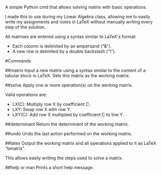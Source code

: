 A simple Python cmd that allows solving matrix with basic operations.

I made this to use during my Linear Algebra class, allowing me to easily
write my assignments and notes in LaTeX without manually writing every
step of the solution.

All matrixes are entered using a syntax similar to LaTeX's format:
* Each column is delimited by an ampersand ("&").
* A new row is delimited by a double backslash ("\\").

#Commands

##matrix
Input a new matrix using a syntax similar to the content of a tabular
block in LaTeX. Sets this matrix as the working matrix.

##solve
Apply one or more operation(s) on the working matrix.

Valid operations are:
* LX(C): Multiply row X by coefficient C.
* LXY: Swap row X with row Y.
* LXY(C): Add row X multiplied by coefficient C to line Y.

##determinant
Return the determinant of the working matrix.

##undo
Undo the last action performed on the working matrix.

##latex
Output the working matrix and all operations applied to it as
LaTeX "bmatrix".

This allows easily writing the steps used to solve a matrix.

##help or man
Prints a short help message.
